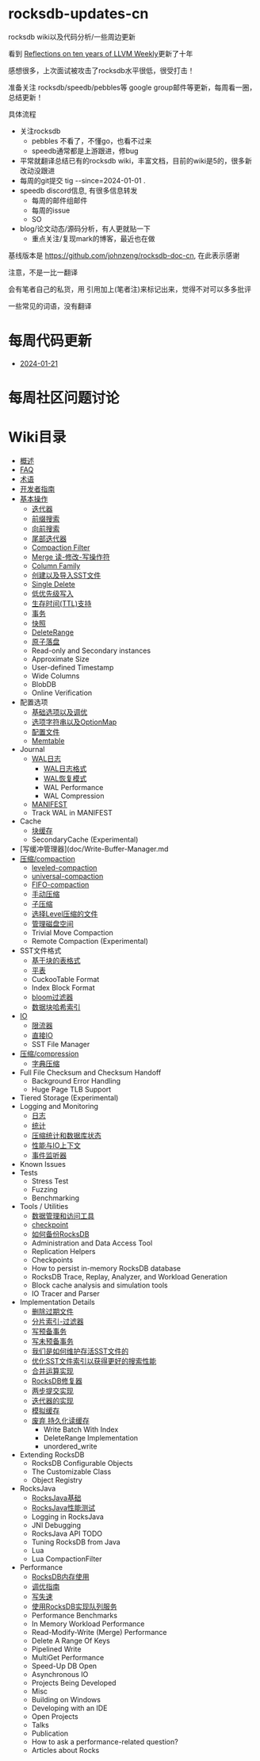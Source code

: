 # rocksdb-updates-cn

rocksdb wiki以及代码分析/一些周边更新

看到 [Reflections on ten years of LLVM Weekly](https://muxup.com/2024q1/reflections-on-ten-years-of-llvm-weekly)更新了十年

感想很多，上次面试被攻击了rocksdb水平很低，很受打击！

准备关注 rocksdb/speedb/pebbles等 google group邮件等更新，每周看一圈，总结更新！

具体流程

- 关注rocksdb
  - pebbles 不看了，不懂go，也看不过来
  - speedb通常都是上游跟进，修bug
- 平常就翻译总结已有的rocksdb wiki，丰富文档，目前的wiki是5的，很多新改动没跟进
- 每周的git提交 tig --since=2024-01-01 .
- speedb discord信息, 有很多信息转发
  - 每周的邮件组邮件
  - 每周的issue
  - SO
- blog/论文动态/源码分析，有人更就贴一下
  - 重点关注/复现mark的博客，最近也在做

基线版本是 https://github.com/johnzeng/rocksdb-doc-cn, 在此表示感谢

注意，不是一比一翻译

会有笔者自己的私货，用 引用加上(笔者注)来标记出来，觉得不对可以多多批评

一些常见的词语，没有翻译

# 每周代码更新

- [2024-01-21](commit/2024-01-21.md)

# 每周社区问题讨论

# Wiki目录

- [概述](doc/OverView.md)
- [FAQ](doc/RocksDB-FAQ.md)
- [术语](doc/Terminology.md)
- [开发者指南](doc/Contributor-Guide.md)
- [基本操作](doc/Basic-Operations.md)
  - [迭代器](doc/Iterator.md)
  - [前缀搜索](doc/Prefix-seek.md)
  - [向前搜索](doc/SeekForPrev.md)
  - [尾部迭代器](doc/Tailing-Iterator.md)
  - [Compaction Filter](doc/Compaction-Filter.md)
  - [Merge 读-修改-写操作符](doc/Merge-Operator.md)
  - [Column Family](doc/Column-Families.md)
  - [创建以及导入SST文件](doc/Creating-and-Ingesting-SST-files.md)
  - [Single Delete](doc/Single-Delete.md)
  - [低优先级写入](doc/Low-Priority-Write.md)
  - [生存时间(TTL)支持](doc/Time-to-Live.md)
  - [事务](doc/Transactions.md)
  - [快照](doc/Snapshot.md)
  - [DeleteRange](doc/DeleteRange.md)
  - [原子落盘](doc/Atomic-flush.md)
  - Read-only and Secondary instances
  - Approximate Size
  - User-defined Timestamp
  - Wide Columns
  - BlobDB
  - Online Verification
- 配置选项
  - [基础选项以及调优](doc/Setup-Options-and-Basic-Tuning.md)
  - [选项字符串以及OptionMap](doc/Option-String-and-Option-Map.md)
  - [配置文件](doc/RocksDB-Options-File.md)
  - [Memtable](doc/MemTable.md)
- Journal
  - [WAL日志](doc/Write-Ahead-Log.md)
    - [WAL日志格式](doc/Write-Ahead-Log-File-Format.md)
    - [WAL恢复模式](doc/WAL-Recovery-Modes.md)
    - WAL Performance
    - WAL Compression
  - [MANIFEST](doc/MANIFEST.md)
  - Track WAL in MANIFEST
- Cache
  - [块缓存](doc/Block-Cache.md)
  - SecondaryCache (Experimental)
- [写缓冲管理器](doc/Write-Buffer-Manager.md
- [压缩/compaction](doc/Compaction.md)
  - [leveled-compaction](doc/Leveled-Compaction.md)
  - [universal-compaction](doc/Universal-Compaction.md)
  - [FIFO-compaction](doc/FIFO-compaction-style.md)
  - [手动压缩](doc/Manual-Compaction.md)
  - [子压缩](doc/Sub-Compaction.md)
  - [选择Level压缩的文件](doc/Choose-Level-Compaction-Files.md)
  - [管理磁盘空间](doc/Managing-Disk-Space-Utilization.md)
  - Trivial Move Compaction
  - Remote Compaction (Experimental)
- SST文件格式
  - [基于块的表格式](doc/Rocksdb-BlockBasedTable-Format.md)
  - [平表](doc/PlainTable-Format.md)
  - CuckooTable Format
  - Index Block Format
  - [bloom过滤器](doc/RocksDB-Bloom-Filter.md)
  - [数据块哈希索引](doc/Data-Block-Hash-Index.md)
- [IO](doc/IO.md)
  - [限流器](doc/Rate-Limiter.md)
  - [直接IO](doc/Direct-IO.md)
  - SST File Manager
- [压缩/compression](doc/Compression.md)
  - [字典压缩](doc/Dictionary-Compression.md)
- Full File Checksum and Checksum Handoff
  - Background Error Handling
  - Huge Page TLB Support
- Tiered Storage (Experimental)
- Logging and Monitoring
  - [日志](doc/Logger.md)
  - [统计](doc/Statistics.md)
  - [压缩统计和数据库状态](doc/Compaction-Stats-and-DB-Status.md)
  - [性能与IO上下文](doc/Perf-Context-and-IO-Stats-Context.md)
  - [事件监听器](doc/EventListener.md)
- Known Issues
- Tests
  - Stress Test
  - Fuzzing
  - Benchmarking
- Tools / Utilities
  - [数据管理和访问工具](doc/Administration-and-Data-Access-Tool.md)
  - [checkpoint](doc/Checkpoints.md)
  - [如何备份RocksDB](doc/How-to-backup-RocksDB.md)
  - Administration and Data Access Tool
  - Replication Helpers
  - Checkpoints
  - How to persist in-memory RocksDB database
  - RocksDB Trace, Replay, Analyzer, and Workload Generation
  - Block cache analysis and simulation tools
  - IO Tracer and Parser
- Implementation Details
  - [删除过期文件](doc/Delete-Stale-Files.md)
  - [分片索引-过滤器](doc/Partitioned-Index-Filters.md)
  - [写预备事务](doc/WritePrepared-Transactions.md)
  - [写未预备事务](doc/WriteUnprepared-Transactions.md)
  - [我们是如何维护存活SST文件的](doc/How-we-keep-track-of-live-SST-files.md)
  - [优化SST文件索引以获得更好的搜索性能](doc/Indexing-SST-Files-for-Better-Lookup-Performance.md)
  - [合并运算实现](doc/Merge-Operator-Implementation.md)
  - [RocksDB修复器](doc/RocksDB-Repairer.md)
  - [两步提交实现](doc/Two-Phase-Commit-Implementation.md)
  - [迭代器的实现](doc/Iterator-Implementation.md)
  - [模拟缓存](doc/Simulation-Cache.md)
  - [废弃 持久化读缓存](doc/Persistent-Read-Cache.md)
    - Write Batch With Index
    - DeleteRange Implementation
    - unordered_write
- Extending RocksDB
  - RocksDB Configurable Objects
  - The Customizable Class
  - Object Registry
- RocksJava
  - [RocksJava基础](doc/RocksJava-Basics.md)
  - [RocksJava性能测试](doc/RocksJava-Performance-on-Flash-Storage.md)
  - Logging in RocksJava
  - JNI Debugging
  - RocksJava API TODO
  - Tuning RocksDB from Java
  - Lua
  - Lua CompactionFilter
- Performance
  - [RocksDB内存使用](doc/Memory-usage-in-RocksDB.md)
  - [调优指南](doc/RocksDB-Tuning-Guide.md)
  - [写失速](doc/Write-Stalls.md)
  - [使用RocksDB实现队列服务](doc/Implement-Queue-Service-Using-RocksDB.md)
  - Performance Benchmarks
  - In Memory Workload Performance
  - Read-Modify-Write (Merge) Performance
  - Delete A Range Of Keys
  - Pipelined Write
  - MultiGet Performance
  - Speed-Up DB Open
  - Asynchronous IO
  - Projects Being Developed
  - Misc
  - Building on Windows
  - Developing with an IDE
  - Open Projects
  - Talks
  - Publication
  - How to ask a performance-related question?
  - Articles about Rocks
